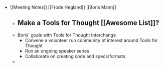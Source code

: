 - [[Meeting Notes]] [[Frode Hegland]] [[Boris Mann]]
	- Make a Tools for Thought [[Awesome List]]?
		-
	- Boris' goals with Tools for Thought Interchange
		- Convene a volunteer run community of interest around Tools for Thought
		- Run an ongoing speaker series
		- Collaborate on creating code and specs/formats
	-